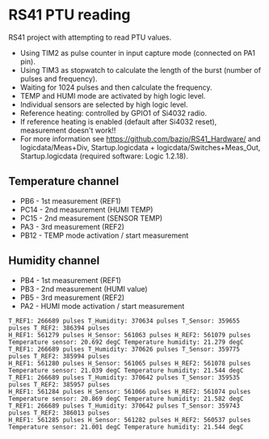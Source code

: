 # RS41 PTU reading

RS41 project with attempting to read PTU values.
* Using TIM2 as pulse counter in input capture mode (connected on PA1 pin).
* Using TIM3 as stopwatch to calculate the length of the burst (number of pulses and frequency).
* Waiting for 1024 pulses and then calculate the frequency.
* TEMP and HUMI mode are activated by high logic level.
* Individual sensors are selected by high logic level.
* Reference heating: controlled by GPIO1 of Si4032 radio.
* If reference heating is enabled (default after Si4032 reset), measurement doesn't work!!
* For more information see https://github.com/bazjo/RS41_Hardware/ and logicdata/Meas+Div, Startup.logicdata + logicdata/Switches+Meas_Out, Startup.logicdata (required software: Logic 1.2.18).

## Temperature channel
* PB6 - 1st measurement (REF1)
* PC14 - 2nd measurement (HUMI TEMP)
* PC15 - 2nd measurement (SENSOR TEMP)
* PA3 - 3rd measurement (REF2)
* PB12 - TEMP mode activation / start measurement

## Humidity channel
* PB4 - 1st measurement (REF1)
* PB3 - 2nd measurement (HUMI value)
* PB5 - 3rd measurement (REF2)
* PA2 - HUMI mode activation / start measurement

```
T_REF1: 266689 pulses T_Humidity: 370634 pulses T_Sensor: 359655 pulses T_REF2: 386394 pulses
H_REF1: 561279 pulses H_Sensor: 561063 pulses H_REF2: 561079 pulses
Temperature sensor: 20.692 degC Temperature humidity: 21.279 degC
T_REF1: 266689 pulses T_Humidity: 370626 pulses T_Sensor: 359775 pulses T_REF2: 385994 pulses
H_REF1: 561280 pulses H_Sensor: 561065 pulses H_REF2: 561078 pulses
Temperature sensor: 21.039 degC Temperature humidity: 21.544 degC
T_REF1: 266689 pulses T_Humidity: 370642 pulses T_Sensor: 359535 pulses T_REF2: 385957 pulses
H_REF1: 561284 pulses H_Sensor: 561066 pulses H_REF2: 561074 pulses
Temperature sensor: 20.869 degC Temperature humidity: 21.582 degC
T_REF1: 266689 pulses T_Humidity: 370642 pulses T_Sensor: 359743 pulses T_REF2: 386013 pulses
H_REF1: 561285 pulses H_Sensor: 561282 pulses H_REF2: 560537 pulses
Temperature sensor: 21.001 degC Temperature humidity: 21.544 degC
```
